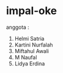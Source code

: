 # impal-oke
anggota :
1. Helmi Satria
2. Kartini Nurfalah
3. Miftahul Awali
4. M Naufal
5. Lidya Erdina